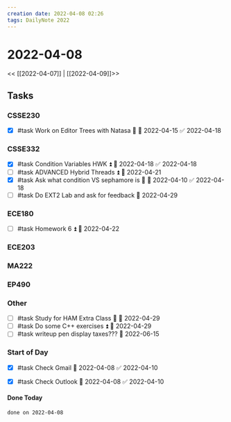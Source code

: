 ```yaml
---
creation date: 2022-04-08 02:26
tags: DailyNote 2022
---
```



# 2022-04-08

<< [[2022-04-07]] | [[2022-04-09]]>>

## Tasks

### CSSE230
- [x] #task Work on Editor Trees with Natasa 🔼 📅 2022-04-15 ✅ 2022-04-18

### CSSE332
- [x] #task Condition Variables HWK ⏫ 📅 2022-04-18 ✅ 2022-04-18
- [ ] #task ADVANCED Hybrid Threads ⏫ 📅 2022-04-21
- [x] #task Ask what condition VS sephamore is 🔽 📅 2022-04-10 ✅ 2022-04-18
- [ ] #task Do EXT2 Lab and ask for feedback 📅 2022-04-29

### ECE180
- [ ] #task Homework 6 ⏫ 📅 2022-04-22

### ECE203

### MA222

### EP490

### Other
- [ ] #task Study for HAM Extra Class 🔼 📅 2022-04-29
- [ ] #task Do some C++ exercises ⏫ 📅 2022-04-29
- [ ] #task writeup pen display taxes??? 📅 2022-06-15

### Start of Day
- [x] #task Check Gmail 📅 2022-04-08 ✅ 2022-04-10
- [x] #task Check Outlook 📅 2022-04-08 ✅ 2022-04-10




#### Done Today

```tasks
done on 2022-04-08
```